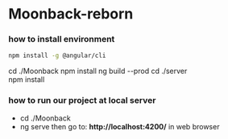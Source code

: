 # Moonback-reborn
 
 ### how to install environment
 ```sh
npm install -g @angular/cli
```

cd ./Moonback
npm install
ng build --prod
cd ./server  
npm install


### how to run our project at local server
- cd ./Moonback
- ng serve
then go to:  **http://localhost:4200/**  in web browser


